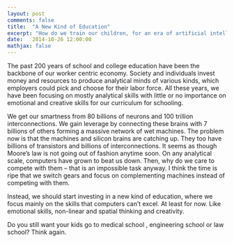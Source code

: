 ```yaml
---
layout: post
comments: false
title:  "A New Kind of Education"
excerpt: "How do we train our children, for an era of artificial intelligence?"
date:   2014-10-26 12:00:00
mathjax: false
---
```

The past 200 years of school and college education have been the backbone of our worker centric economy. Society and individuals invest money and resources to produce analytical minds of various kinds, which employers could pick and choose for their labor force. All these years, we have been focusing on mostly analytical skills with little or no importance on emotional and creative skills for our curriculum for schooling.

We get our smartness from 80 billions of neurons and 100 trillion interconnections. We gain leverage by connecting these brains with 7 billions of others forming a massive network of wet machines. The problem now is that the machines and silicon brains are catching up. They too have billions of transistors and billions of interconnections. It seems as though Moore’s law is not going out of fashion anytime soon. On any analytical scale, computers have grown to beat us down. Then, why do we care to compete with them – that is an impossible task anyway. I think the time is ripe that we switch gears and focus on complementing machines instead of competing with them.

Instead, we should start investing in a new kind of education, where we focus mainly on the skills that computers can’t excel. At least for now. Like emotional skills, non-linear and spatial thinking and creativity.

Do you still want your kids go to medical school , engineering school or law school? Think again.
